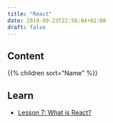 ```yaml
---
title: "React"
date: 2019-09-23T22:56:04+02:00
draft: false
---
```


## Content

{{% children sort="Name" %}}

## Learn

- [Lesson 7: What is React?](https://medium.com/the-road-to-react/lesson-7-what-is-react-fd0d41e96734)
